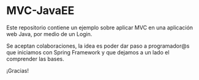 # MVC-JavaEE
Este repositorio contiene un ejemplo sobre aplicar MVC en una aplicación web Java, por medio de un Login. 

Se aceptan colaboraciones, la idea es poder dar paso a programador@s que iniciamos con Spring Framework y que dejamos a un lado el comprender las bases. 
 
¡Gracias!
